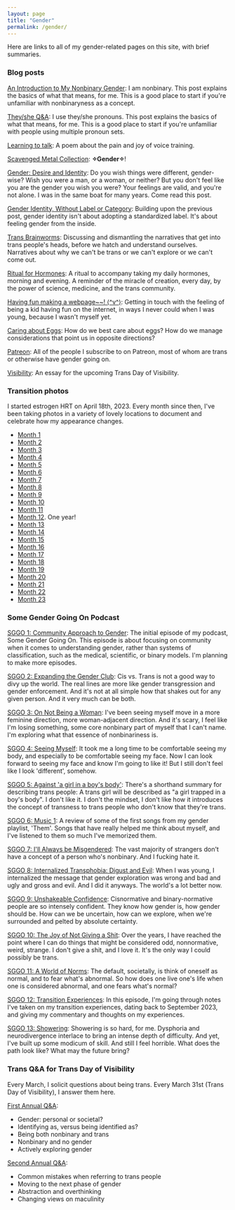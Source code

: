 ```yaml
---
layout: page
title: "Gender"
permalink: /gender/
---
```


Here are links to all of my gender-related pages on this site,
with brief summaries.

### Blog posts

[An Introduction to My Nonbinary Gender](/2023/07/06/my-gender):
I am nonbinary.
This post explains the basics of what that means, for me.
This is a good place to start if you're unfamiliar with nonbinaryness as a concept.

[They/she Q&A](/2024/01/19/they-she):
I use they/she pronouns.
This post explains the basics of what that means, for me.
This is a good place to start if you're unfamiliar with people using multiple pronoun sets.

[Learning to talk](/2023/11/25/learning-to-talk):
A poem about the pain and joy of voice training.

[Scavenged Metal Collection](2023/10/21/scavenged-metal):
**✧Gender✧**!

[Gender: Desire and Identity](/2024/02/09/gender-desire):
Do you wish things were different, gender-wise?
Wish you were a man, or a woman, or neither?
But you don't feel like you are the gender you wish you were?
Your feelings are valid, and you're not alone.
I was in the same boat for many years.
Come read this post.

[Gender Identity, Without Label or Category](/2024/02/14/gender-identity):
Building upon the previous post,
gender identity isn't about adopting a standardized label.
It's about feeling gender from the inside.

[Trans Brainworms](/2024/03/26/trans-brainworms):
Discussing and dismantling the narratives that get into trans people's heads,
before we hatch and understand ourselves.
Narratives about why we can't be trans or we can't explore or we can't come out.

[Ritual for Hormones](/2024/07/27/ritual-for-hormones):
A ritual to accompany taking my daily hormones, morning and evening.
A reminder of the miracle of creation,
every day,
by the power of science, medicine, and the trans community.

[Having fun making a webpage~~! ⟨^v^⟩](/2024/09/24/fun):
Getting in touch with the feeling of being a kid having fun on the internet,
in ways I never could when I was young, because I wasn't myself yet.

[Caring about Eggs](/2024/10/14/caring-about-eggs):
How do we best care about eggs?
How do we manage considerations that point us in opposite directions?

[Patreon](/2025/02/23/patreon): All of the people I subscribe to on Patreon, most of whom are trans or otherwise have gender going on.

[Visibility](/2025/03/05/visibility): An essay for the upcoming Trans Day of Visibility.

### Transition photos
I started estrogen HRT on April 18th, 2023.
Every month since then,
I've been taking photos in a variety of lovely locations
to document and celebrate how my appearance changes.

* [Month 1](/2023/05/17/transition-1)
* [Month 2](/2023/06/24/transition-2)
* [Month 3](/2023/08/01/transition-3)
* [Month 4](/2023/08/22/transition-4)
* [Month 5](/2023/09/27/transition-5)
* [Month 6](/2023/10/21/transition-6)
* [Month 7](/2023/11/19/transition-7)
* [Month 8](/2023/12/16/transition-8)
* [Month 9](/2024/01/20/transition-9)
* [Month 10](/2024/02/18/transition-10)
* [Month 11](/2024/03/17/transition-11)
* [Month 12](/2024/05/08/transition-12). One year!
* [Month 13](/2024/05/19/transition-13)
* [Month 14](/2024/07/12/transition-14)
* [Month 15](/2024/07/27/transition-15)
* [Month 16](/2024/08/23/transition-16)
* [Month 17](/2024/09/24/transition-17)
* [Month 18](/2024/10/27/transition-18)
* [Month 19](/2024/11/17/transition-19)
* [Month 20](/2024/12/18/transition-20)
* [Month 21](/2025/01/19/transition-21)
* [Month 22](/2025/02/22/transition-22)
* [Month 23](/2025/03/27/transition-23)

### Some Gender Going On Podcast

[SGGO 1: Community Approach to Gender](/2024/05/19/sggo-1):
The initial episode of my podcast, Some Gender Going On.
This episode is about focusing on community when it comes to understanding
gender, rather than systems of classification, such as the medical, scientific, or binary models.
I'm planning to make more episodes.

[SGGO 2: Expanding the Gender Club](/2024/05/26/sggo-2):
Cis vs. Trans is not a good way to divy up the world.
The real lines are more like gender transgression and gender enforcement.
And it's not at all simple how that shakes out for any given person.
And it very much can be both.

[SGGO 3: On Not Being a Woman](/2024/06/01/sggo-3):
I've been seeing myself move in a more feminine direction, more woman-adjacent direction.
And it's scary, I feel like I'm losing something,
some core nonbinary part of myself that I can't name.
I'm exploring what that essence of nonbinariness is.

[SGGO 4: Seeing Myself](/2024/06/08/sggo-4):
It took me a long time to be comfortable seeing my body,
and especially to be comfortable seeing my face.
Now I can look forward to seeing my face and know I'm going to like it!
But I still don't feel like I look 'different', somehow.

[SGGO 5: Against 'a girl in a boy's body'](/2024/06/19/sggo-5):
There's a shorthand summary for describing trans people:
A trans girl will be described as "a girl trapped in a boy's body".
I don't like it. I don't the mindset,
I don't like how it introduces the concept of transness
to trans people who don't know that they're trans.

[SGGO 6: Music 1](/2024/07/14/sggo-6):
A review of some of the first songs from my gender playlist, 'Them'.
Songs that have really helped me think about myself,
and I've listened to them so much I've memorized them.

[SGGO 7: I'll Always be Misgendered](/2024/07/27/sggo-7):
The vast majority of strangers don't have a concept of a person who's nonbinary.
And I fucking hate it.

[SGGO 8: Internalized Transphobia: Digust and Evil](/2024/08/24/sggo-8):
When I was young, I internalized the message that gender exploration
was wrong and bad and ugly and gross and evil.
And I did it anyways.
The world's a lot better now.

[SGGO 9: Unshakeable Confidence](/2024/09/10/sggo-9):
Cisnormative and binary-normative people are so intensely confident.
They know how gender is, how gender should be.
How can we be uncertain, how can we explore,
when we're surrounded and pelted by absolute certainty.

[SGGO 10: The Joy of Not Giving a Shit](/2024/10/12/sggo-10):
Over the years, I have reached the point where I can do things
that might be considered odd, nonnormative, weird, strange.
I don't give a shit, and I love it.
It's the only way I could possibly be trans.

[SGGO 11: A World of Norms](/2024/11/10/sggo-11):
The default, societally, is think of oneself as normal, and to fear what's abnormal.
So how does one live one's life when one is considered abnormal, and one fears what's normal?

[SGGO 12: Transition Experiences](/2024/12/10/sggo-12):
In this episode, I'm going through notes I've taken on my transition experiences,
dating back to September 2023, and giving my commentary and thoughts on my experiences.

[SGGO 13: Showering](/2024/12/25/sggo-13):
Showering is so hard, for me.
Dysphoria and neurodivergence interlace to bring an intense depth of difficulty.
And yet, I've built up some modicum of skill.
And still I feel horrible.
What does the path look like? What may the future bring?

### Trans Q&A for Trans Day of Visibility

Every March, I solicit questions about being trans.
Every March 31st (Trans Day of Visibility), I answer them here.

[First Annual Q&A](/2024/03/31/trans-qa):
* Gender: personal or societal?
* Identifying as, versus being identified as?
* Being both nonbinary and trans
* Nonbinary and no gender
* Actively exploring gender

[Second Annual Q&A](/2024/03/31/trans-qa-ii):
* Common mistakes when referring to trans people
* Moving to the next phase of gender
* Abstraction and overthinking
* Changing views on maculinity

